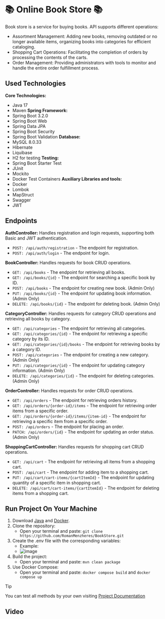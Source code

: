 # 📚 Online Book Store 📚
Book store is a service for buying books. API supports different operations:
* Assortment Management:
    Adding new books, removing outdated or no longer available items, organizing books into categories for efficient cataloging.
* Shopping Cart Operations:
    Facilitating the completion of orders by processing the contents of the carts.
* Order Management:
    Providing administrators with tools to monitor and handle the entire order fulfillment process.

## Used Technologies
**Core Technologies:**
* Java 17
* Maven
**Spring Framework:**
* Spring Boot 3.2.0
* Spring Boot Web
* Spring Data JPA
* Spring Boot Security
* Spring Boot Validation
**Database:**
* MySQL 8.0.33
* Hibernate
* Liquibase
* H2 for testing
**Testing:**
* Spring Boot Starter Test
* JUnit
* Mockito
* Docker Test Containers
**Auxiliary Libraries and tools:**
* Docker
* Lombok
* MapStruct
* Swagger
* JWT

## Endpoints
**AuthController:** Handles registration and login requests, supporting both Basic and JWT authentication.
* `POST: /api/auth/registration` - The endpoint for registration.
* `POST: /api/auth/login` - The endpoint for login.

**BookController:** Handles requests for book CRUD operations.
* `GET: /api/books` - The endpoint for retrieving all books.
* `GET: /api/books/{id}` - The endpoint for searching a specific book by ID.
* `POST: /api/books` - The endpoint for creating new book. (Admin Only)
* `PUT: /api/books/{id}` - The endpoint for updating book information. (Admin Only)
* `DELETE: /api/books/{id}` - The endpoint for deleting book. (Admin Only)

**CategoryController:** Handles requests for category CRUD operations and retrieving all books by category.
* `GET: /api/categories` - The endpoint for retrieving all categories.
* `GET: /api/categories/{id}` - The endpoint for retrieving a specific category by its ID.
* `GET: /api/categories/{id}/books` - The endpoint for retrieving books by a category ID.
* `POST: /api/categories` - The endpoint for creating a new category. (Admin Only)
* `PUT: /api/categories/{id}` - The endpoint for updating category information. (Admin Only)
* `DELETE: /api/categories/{id}` - The endpoint for deleting categories. (Admin Only)

**OrderController:** Handles requests for order CRUD operations.
* `GET: /api/orders` - The endpoint for retrieving orders history.
* `GET: /api/orders/{order-id}/items` - The endpoint for retrieving order items from a specific order.
* `GET: /api/orders/{order-id}/items/{item-id}` - The endpoint for retrieving a specific item from a specific order.
* `POST: /api/orders` - The endpoint for placing an order.
* `PATCH: /api/orders/{id}` - The endpoint for updating an order status. (Admin Only)

**ShoppingCartController:** Handles requests for shopping cart CRUD operations.
* `GET: /api/cart` - The endpoint for retrieving all items from a shopping cart.
* `POST: /api/cart` - The endpoint for adding item to a shopping cart.
* `PUT: /api/cart/cart-items/{cartItemId}` - The endpoint for updating quantity of a specific item in shopping cart.
* `DELETE: /api/cart/cart-items/{cartItemId}` - The endpoint for deleting items from a shopping cart.

## Run Project On Your Machine
1. Download [Java](https://www.oracle.com/java/technologies/javase/jdk17-archive-downloads.html) and [Docker](https://www.docker.com/products/docker-desktop/).
2. Clone the repository:
    - Open your terminal and paste: `git clone https://github.com/RomanMenzheres/BookStore.git`
3. Create the .env file with the corresponding variables:
    - Example:
    - ![image](https://github.com/RomanMenzheres/BookStore/assets/118287818/a8ae6087-ec49-47cb-823c-605ef7ad23cc)
4. Build the project:
    - Open your terminal and paste: `mvn clean package`
5. Use Docker Compose:
    - Open your terminal and paste: `docker compose build` and `docker compose up`
> [!TIP]
> You can test all methods by your own visiting [Project Documentation](http://ec2-16-171-153-153.eu-north-1.compute.amazonaws.com/swagger-ui/index.html)

## Video
